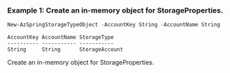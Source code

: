 ### Example 1: Create an in-memory object for StorageProperties.
```powershell
New-AzSpringStorageTypeObject -AccountKey String -AccountName String
```

```output
AccountKey AccountName StorageType
---------- ----------- -----------
String     String      StorageAccount
```

Create an in-memory object for StorageProperties.